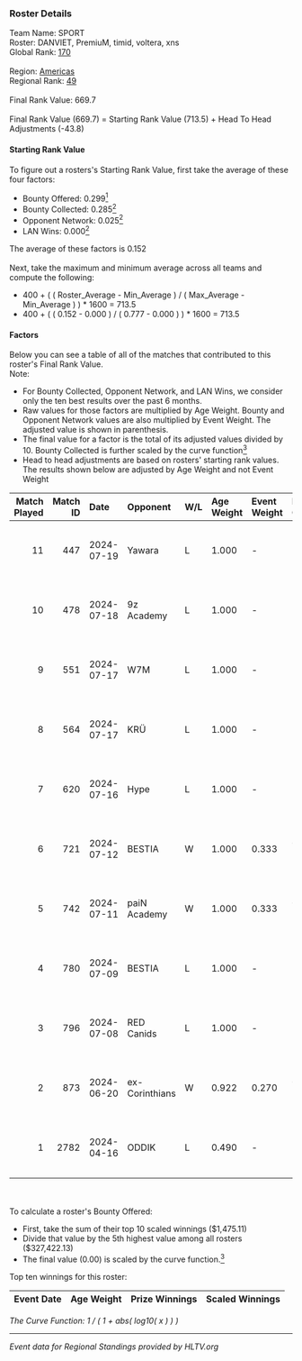 ### Roster Details<br />
Team Name: SPORT<br />
Roster: DANVIET, PremiuM, timid, voltera, xns<br />
Global Rank: [170](../standings_global.md)<br />
<br />
Region: [Americas]( ../standings_americas.md)<br />
Regional Rank: [49]( ../standings_americas.md)<br />
<br />
Final Rank Value:  669.7<br />
<br />
Final Rank Value (669.7) = Starting Rank Value (713.5) + Head To Head Adjustments (-43.8)<br />

#### Starting Rank Value<br />
To figure out a rosters's Starting Rank Value, first take the average of these four factors:<br />
- Bounty Offered: 0.299[<sup>1</sup>](#table2)
- Bounty Collected: 0.285[<sup>2</sup>](#table1)
- Opponent Network: 0.025[<sup>2</sup>](#table1)
- LAN Wins: 0.000[<sup>2</sup>](#table1)

The average of these factors is 0.152<br />
<br />
Next, take the maximum and minimum average across all teams and compute the following:<br />
- 400 + ( ( Roster_Average - Min_Average ) / ( Max_Average - Min_Average ) ) * 1600 = 713.5
- 400 + ( ( 0.152 - 0.000 ) / ( 0.777 - 0.000 ) ) * 1600 = 713.5


#### Factors<br />
Below you can see a table of all of the matches that contributed to this roster's Final Rank Value.<br />
Note:<br />

- For Bounty Collected, Opponent Network, and LAN Wins, we consider only the ten best results over the past 6 months.
- Raw values for those factors are multiplied by Age Weight. Bounty and Opponent Network values are also multiplied by Event Weight. The adjusted value is shown in parenthesis.
- The final value for a factor is the total of its adjusted values divided by 10. Bounty Collected is further scaled by the curve function[<sup>3</sup>](#curveFunction)
- Head to head adjustments are based on rosters' starting rank values. The results shown below are adjusted by Age Weight and not Event Weight
<span id="table1"></span><br />


| Match Played | Match ID | Date       | Opponent       | W/L | Age Weight | Event Weight | Bounty Collected | Opponent Network | LAN Wins  | H2H Adj. | Roster                                 |
| -: | -: | :- | :- | :- | :- | :- | :- | :- | :- | -: | :- |
|           11 |      447 | 2024-07-19 | Yawara         | L   | 1.000      | -            | -                | -                | -         |   -23.23 | DANVIET, PremiuM, timid, voltera, xns  |
|           10 |      478 | 2024-07-18 | 9z Academy     | L   | 1.000      | -            | -                | -                | -         |   -23.80 | DANVIET, PremiuM, timid, voltera, xns  |
|            9 |      551 | 2024-07-17 | W7M            | L   | 1.000      | -            | -                | -                | -         |   -10.09 | DANVIET, PremiuM, timid, voltera, xns  |
|            8 |      564 | 2024-07-17 | KRÜ            | L   | 1.000      | -            | -                | -                | -         |    -8.59 | DANVIET, PremiuM, timid, voltera, xns  |
|            7 |      620 | 2024-07-16 | Hype           | L   | 1.000      | -            | -                | -                | -         |    -8.52 | DANVIET, PremiuM, timid, voltera, xns  |
|            6 |      721 | 2024-07-12 | BESTIA         | W   | 1.000      | 0.333        | 0.089 (0.030)    | 0.738 (0.246)    | 0 (0.000) |    25.89 | DANVIET, PremiuM, timid, voltera, xns  |
|            5 |      742 | 2024-07-11 | paiN Academy   | W   | 1.000      | 0.333        | 0.000 (0.000)    | 0.000 (0.000)    | 0 (0.000) |     4.52 | DANVIET, PremiuM, timid, voltera, xns  |
|            4 |      780 | 2024-07-09 | BESTIA         | L   | 1.000      | -            | -                | -                | -         |    -4.61 | DANVIET, PremiuM, timid, voltera, xns  |
|            3 |      796 | 2024-07-08 | RED Canids     | L   | 1.000      | -            | -                | -                | -         |    -3.77 | DANVIET, PremiuM, timid, voltera, xns  |
|            2 |      873 | 2024-06-20 | ex-Corinthians | W   | 0.922      | 0.270        | 0.004 (0.001)    | 0.031 (0.008)    | 0 (0.000) |    11.38 | DANVIET, farias, PremiuM, voltera, xns |
|            1 |     2782 | 2024-04-16 | ODDIK          | L   | 0.490      | -            | -                | -                | -         |    -2.95 | DANVIET, farias, PremiuM, voltera, xns |

<br />
<span id="table2"></span><br />
To calculate a roster's Bounty Offered:<br />

- First, take the sum of their top 10 scaled winnings ($1,475.11)
- Divide that value by the 5th highest value among all rosters ($327,422.13)
- The final value (0.00) is scaled by the curve function.[<sup>3</sup>](#curveFunction)

Top ten winnings for this roster:<br />

| Event Date | Age Weight | Prize Winnings | Scaled Winnings |
| :- | -: | :- | :- |


<span id="curveFunction"></span>_The Curve Function: 1 / ( 1 + abs( log10( x ) ) )_<br />

---
_Event data for Regional Standings provided by HLTV.org_<br />
